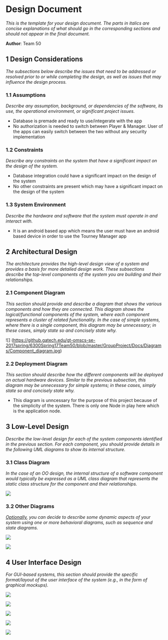 # Design Document

*This is the template for your design document. The parts in italics are concise explanations of what should go in the corresponding sections and should not appear in the final document.*

**Author**: Team 50

## 1 Design Considerations

*The subsections below describe the issues that need to be addressed or resolved prior to or while completing the design, as well as issues that may influence the design process.*

### 1.1 Assumptions

*Describe any assumption, background, or dependencies of the software, its use, the operational environment, or significant project issues.*

  -  Database is premade and ready to use/integerate with the app
  -  No authorization is needed to switch between Player & Manager. User of the apps can easily switch between the two without any security implementation

### 1.2 Constraints

*Describe any constraints on the system that have a significant impact on the design of the system.*

  - Database integration could have a significant impact on the design of the system
  - No other constraints are present which may have a significant impact on the design of the system

### 1.3 System Environment

*Describe the hardware and software that the system must operate in and interact with.*

  - It is an android based app which means the user must have an android based device in order to use the Tourney Manager app

## 2 Architectural Design

*The architecture provides the high-level design view of a system and provides a basis for more detailed design work. These subsections describe the top-level components of the system you are building and their relationships.*

### 2.1 Component Diagram

*This section should provide and describe a diagram that shows the various components and how they are connected. This diagram shows the logical/functional components of the system, where each component represents a cluster of related functionality. In the case of simple systems, where there is a single component, this diagram may be unnecessary; in these cases, simply state so and concisely state why.*

![] (https://github.gatech.edu/gt-omscs-se-2017spring/6300Spring17Team50/blob/master/GroupProject/Docs/Diagrams/Component_diagram.jpg)

### 2.2 Deployment Diagram

*This section should describe how the different components will be deployed on actual hardware devices. Similar to the previous subsection, this diagram may be unnecessary for simple systems; in these cases, simply state so and concisely state why.*

  - This diagram is unncessary for the purpose of this project because of the simplicity of the system. There is only one Node in play here which is the application node.

## 3 Low-Level Design

*Describe the low-level design for each of the system components identified in the previous section. For each component, you should provide details in the following UML diagrams to show its internal structure.*

### 3.1 Class Diagram

*In the case of an OO design, the internal structure of a software component would typically be expressed as a UML class diagram that represents the static class structure for the component and their relationships.*

![](https://github.gatech.edu/gt-omscs-se-2017spring/6300Spring17Team50/blob/master/GroupProject/Design-Team/team.jpg)

### 3.2 Other Diagrams

*<u>Optionally</u>, you can decide to describe some dynamic aspects of your system using one or more behavioral diagrams, such as sequence and state diagrams.*

![](https://github.gatech.edu/gt-omscs-se-2017spring/6300Spring17Team50/blob/master/GroupProject/Docs/Diagrams/Sequence_diagram.jpg)

![](https://github.gatech.edu/gt-omscs-se-2017spring/6300Spring17Team50/blob/master/GroupProject/Docs/Diagrams/State_diagram.jpg)

## 4 User Interface Design
*For GUI-based systems, this section should provide the specific format/layout of the user interface of the system (e.g., in the form of graphical mockups).*

![](https://github.gatech.edu/gt-omscs-se-2017spring/6300Spring17Team50/blob/master/GroupProject/Docs/Diagrams/user_interface_1.jpg)

![](https://github.gatech.edu/gt-omscs-se-2017spring/6300Spring17Team50/blob/master/GroupProject/Docs/Diagrams/user_interface_2.jpg)

![](https://github.gatech.edu/gt-omscs-se-2017spring/6300Spring17Team50/blob/master/GroupProject/Docs/Diagrams/user_interface_3.jpg)

![](https://github.gatech.edu/gt-omscs-se-2017spring/6300Spring17Team50/blob/master/GroupProject/Docs/Diagrams/user_interface_4.jpg)

![](https://github.gatech.edu/gt-omscs-se-2017spring/6300Spring17Team50/blob/master/GroupProject/Docs/Diagrams/user_interface_5.jpg)
